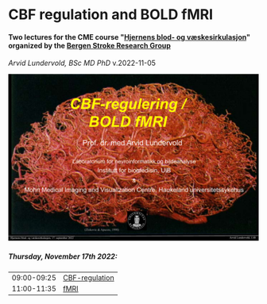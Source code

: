 # CBF regulation and BOLD fMRI

#### Two lectures for the CME course "[Hjernens blod- og væskesirkulasjon](https://spesialisthelsetjenesten.no/lis/kurs-for-leger-i-spesialisering/hjernens-blod-og-veskesirkulasjon-2022)" organized by the [Bergen Stroke Research Group](http://unikard.org/bergen-stroke-research-group)<br>

_Arvid Lundervold, BSc MD PhD_  v.2022-11-05<br>


![img](assets/lundervold_CBF_regulering_fMRI_20221117.png)

##### Thursday, November 17th 2022:

|             |                |
| ----------- | :------------- |
| 09:00-09:25 | [CBF-regulation](https://docs.google.com/presentation/d/1dj1GGLaY6kVVgLTn4k6cxl411SmcXr-6mr93IMsht24/edit?usp=sharing) |
| 11:00-11:35 | [fMRI](https://docs.google.com/presentation/d/1kZGkYGYlSSrjoG0W6PACX1X5B7bEh_Py-bnmGdDo5fg/edit?usp=sharing)           |
